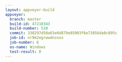 ```yaml
---
layout: appveyor-build
appveyor:
  branch: master
  build-id: 47210343
  build-number: 510
  commit: 338297d50a63e6d879e85003f6e73856da0c895c
  job-id: nr9m2egrwwdnsnxv
  job-number: 6
  os-name: Windows
  test-result: 0
---
```

